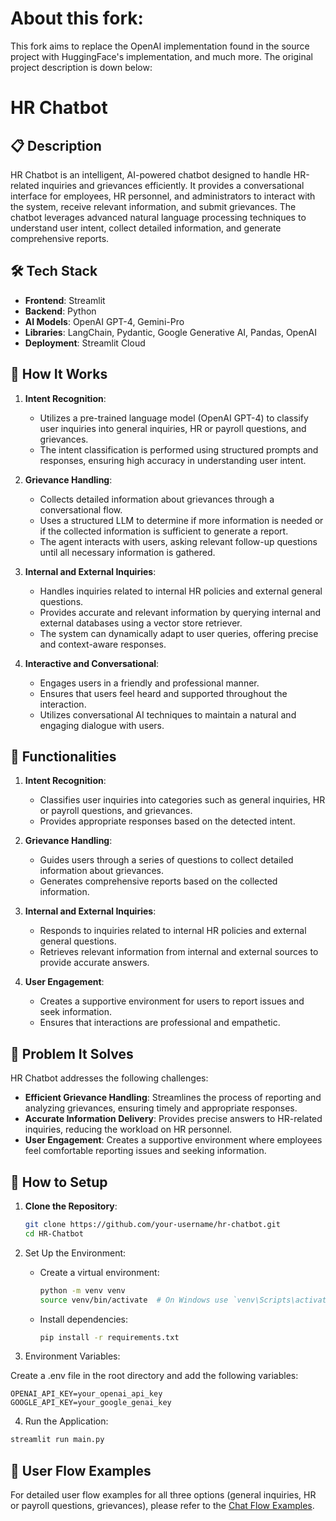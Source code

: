 # About this fork:
This fork aims to replace the OpenAI implementation found in the source project with HuggingFace's implementation, and much more.
The original project description is down below:

# HR Chatbot

## 📋 Description

HR Chatbot is an intelligent, AI-powered chatbot designed to handle HR-related inquiries and grievances efficiently. It provides a conversational interface for employees, HR personnel, and administrators to interact with the system, receive relevant information, and submit grievances. The chatbot leverages advanced natural language processing techniques to understand user intent, collect detailed information, and generate comprehensive reports.

## 🛠️ Tech Stack

- **Frontend**: Streamlit
- **Backend**: Python
- **AI Models**: OpenAI GPT-4, Gemini-Pro
- **Libraries**: LangChain, Pydantic, Google Generative AI, Pandas, OpenAI
- **Deployment**: Streamlit Cloud

## 🔧 How It Works

1. **Intent Recognition**:
   - Utilizes a pre-trained language model (OpenAI GPT-4) to classify user inquiries into general inquiries, HR or payroll questions, and grievances.
   - The intent classification is performed using structured prompts and responses, ensuring high accuracy in understanding user intent.

2. **Grievance Handling**:
   - Collects detailed information about grievances through a conversational flow.
   - Uses a structured LLM to determine if more information is needed or if the collected information is sufficient to generate a report.
   - The agent interacts with users, asking relevant follow-up questions until all necessary information is gathered.

3. **Internal and External Inquiries**:
   - Handles inquiries related to internal HR policies and external general questions.
   - Provides accurate and relevant information by querying internal and external databases using a vector store retriever.
   - The system can dynamically adapt to user queries, offering precise and context-aware responses.

4. **Interactive and Conversational**:
   - Engages users in a friendly and professional manner.
   - Ensures that users feel heard and supported throughout the interaction.
   - Utilizes conversational AI techniques to maintain a natural and engaging dialogue with users.

## 🎯 Functionalities

1. **Intent Recognition**:
   - Classifies user inquiries into categories such as general inquiries, HR or payroll questions, and grievances.
   - Provides appropriate responses based on the detected intent.

2. **Grievance Handling**:
   - Guides users through a series of questions to collect detailed information about grievances.
   - Generates comprehensive reports based on the collected information.

3. **Internal and External Inquiries**:
   - Responds to inquiries related to internal HR policies and external general questions.
   - Retrieves relevant information from internal and external sources to provide accurate answers.

4. **User Engagement**:
   - Creates a supportive environment for users to report issues and seek information.
   - Ensures that interactions are professional and empathetic.

## 🚀 Problem It Solves

HR Chatbot addresses the following challenges:

- **Efficient Grievance Handling**: Streamlines the process of reporting and analyzing grievances, ensuring timely and appropriate responses.
- **Accurate Information Delivery**: Provides precise answers to HR-related inquiries, reducing the workload on HR personnel.
- **User Engagement**: Creates a supportive environment where employees feel comfortable reporting issues and seeking information.

## 📝 How to Setup

1. **Clone the Repository**:
   ```sh
   git clone https://github.com/your-username/hr-chatbot.git
   cd HR-Chatbot
   ```

2. Set Up the Environment:

    - Create a virtual environment:

        ```sh
        python -m venv venv
        source venv/bin/activate  # On Windows use `venv\Scripts\activate`
        ```

    - Install dependencies:

        ```sh
        pip install -r requirements.txt
        ```
    
3. Environment Variables:

Create a .env file in the root directory and add the following variables:
```env
OPENAI_API_KEY=your_openai_api_key
GOOGLE_API_KEY=your_google_genai_key
```

4. Run the Application:

```sh
streamlit run main.py
```

## 🔄 User Flow Examples

For detailed user flow examples for all three options (general inquiries, HR or payroll questions, grievances), please refer to the [Chat Flow Examples](./chat_flow_examples.md).


